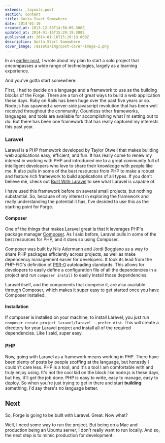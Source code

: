 ```yaml
---
extends: _layouts.post
section: content
title: Gotta Start Somewhere
date: 2014-01-16
created_at: 2013-12-30T14:56:09.000Z
updated_at: 2014-01-16T15:29:19.000Z
published_at: 2014-01-16T15:29:19.000Z
description: Gotta Start Somewhere
cover_image: /assets/img/post-cover-image-2.png
---
```


In an [earlier post](/posts/in-the-beginning), I wrote about my plan to start a solo project that encompasses a wide range of technologies, largely as a learning experience. 

And you've gotta start somewhere. 

First, I had to decide on a language and a framework to use as the building blocks of the Forge. There are a ton of great ways to build a web application these days. Ruby on Rails has been huge over the past five years or so. Node.js has spawned a server-side javascript revolution that has been well received throughout the community. Countless other frameworks, languages, and tools are available for accomplishing what I'm setting out to do. But there has been one framework that has really captured my interests this past year.

### Laravel
Laravel is a PHP framework developed by Taylor Otwell that makes building web applications easy, efficient, and fun. It has really come to renew my interest in working with PHP and introduced me to a great community full of intelligent developers who love to share their knowledge with people like me. It also pulls in some of the best resources from PHP to make a robust and feature rich framework to build applications of all types. If you don't believe me, check out [Built With Laravel](https://builtwithlaravel.com/) to see what Laravel is capable of.

I have used this framework before on several small projects, but nothing substantial. So, because of my interest in exploring the framework and really understanding the potential it has, I've decided to use this as the starting point for Forge.

#### Composer
One of the things that makes Laravel great is that it leverages PHP's package manager [Composer](https://getcomposer.org/). As I said before, Laravel pulls in some of the best resources for PHP, and it does so using Composer. 

Composer was built by Nils Adermann and Jordi Boggiano as a way to share PHP packages efficiently across projects, as well as make depencency management easier for developers. It took its lead from the PHP-FIG's definition of [PSR-0](https://github.com/php-fig/fig-standards/blob/master/accepted/PSR-0.md) autoloading standards. This allows for developers to easily define a configuration file of all the dependencies in a project and run `composer install` to easily install those dependencies.

Laravel itself, and the components that comprise it, are also available through Composer, which makes it super easy to get started once you have Composer installed.

#### Installation
If composer is installed on your machine, to install Laravel, you just run `composer create-project laravel/laravel --prefer-dist`. This will create a directory for your Laravel project and install all of the required dependencies. Like I said, super easy.

### PHP
Now, going with Laravel as a framework means working in PHP. There have been plenty of posts by people scoffing at the language, but honestly I couldn't care less. PHP is a tool, and it's a tool I am comfortable with and truly enjoy using. It's not the cool kid on the block like node.js is these days, but hey, it'll get the job done. PHP is easy to write, easy to manage, easy to deploy. So when you're just trying to get in there and start **building** something, I'd say there's no language better.


## Next
So, Forge is going to be built with Laravel. Great. Now what?

Well, I need some way to run the project. But being on a Mac and production being an Ubuntu server, I don't really want to run locally. And so, the next step is to mimic production for development.
